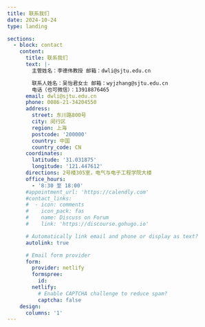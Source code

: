 ```yaml
---
title: 联系我们
date: 2024-10-24
type: landing

sections:
  - block: contact
    content:
      title: 联系我们
      text: |-
        主管姓名：李德伟教授 邮箱：dwli@sjtu.edu.cn

        联系人姓名：吴怡君女士 邮箱：wyjzhang@sjtu.edu.cn
        电话（也可微信）：13918876465
      email: dwli@sjtu.edu.cn
      phone: 0086-21-34204550
      address:
        street: 东川路800号
        city: 闵行区
        region: 上海
        postcode: '200000'
        country: 中国
        country_code: CN
      coordinates:
        latitude: '31.031875'
        longitude: '121.447612'
      directions: 2号楼305室，电气与电子工程学院大楼
      office_hours:
        - '8:30 至 18:00'
      #appointment_url: 'https://calendly.com'
      #contact_links:
      #  - icon: comments
      #    icon_pack: fas
      #    name: Discuss on Forum
      #    link: 'https://discourse.gohugo.io'

      # Automatically link email and phone or display as text?
      autolink: true

      # Email form provider
      form:
        provider: netlify
        formspree:
          id:
        netlify:
          # Enable CAPTCHA challenge to reduce spam?
          captcha: false
    design:
      columns: '1'
---
```

